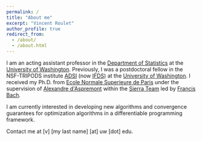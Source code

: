 ```yaml
---
permalink: /
title: "About me"
excerpt: "Vincent Roulet"
author_profile: true
redirect_from:
  - /about/
  - /about.html
---
```


I am an acting assistant professor in the [Department of Statistics](https://stat.uw.edu/) at the [University of Washington](https://www.washington.edu/).
Previously, I was a postdoctoral fellow in the NSF-TRIPODS institute [ADSI](http://ads-institute.uw.edu/) (now [IFDS](https://ifds.info/)) at the [University of Washington](https://www.washington.edu/).
I received my Ph.D. from [Ecole Normale Superieure de Paris](http://www.ens.fr) under the supervision of [Alexandre d'Aspremont](http://www.di.ens.fr/~aspremon/) within the [Sierra Team](http://www.di.ens.fr/sierra) led by [Francis Bach](http://www.di.ens.fr/~fbach/).

I am currently interested in developing new algorithms and convergence guarantees for optimization algorithms in a differentiable programming framework.

Contact me at [v] [my last name] [at] uw [dot] edu.  


<!-- Solve Github indentation -->

<!-- [Zaid Harchaoui](http://faculty.washington.edu/zaid), [Dmitriy Drusvyatskiy](http://sites.math.washington.edu/~ddrusv/), [Maryam Fazel](https://faculty.washington.edu/mfazel/), [Sham Kakade](https://homes.cs.washington.edu/~sham/),  [Yin Tat Lee](http://yintat.com/). -->
